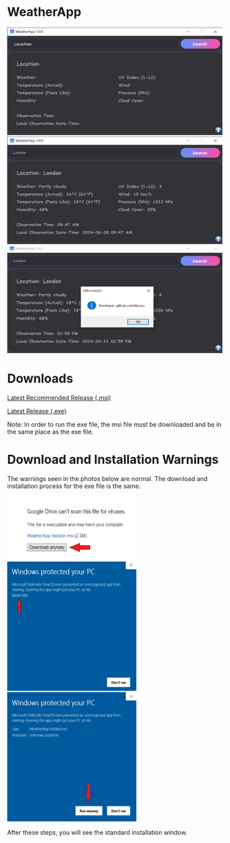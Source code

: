 # WeatherApp

<img width="500" height="250" src="WeatherApp/Images/image_1.png">
<img width="500" height="250" src="WeatherApp/Images/image_2.png">
<img width="500" height="250" src="WeatherApp/Images/image_3.png">

# Downloads

[Latest Recommended Release (.msi)](https://drive.google.com/uc?id=1JlY_ULa6YQahpvY022B9vQDzW3zHQml4)

[Latest Release (.exe)](https://drive.google.com/uc?id=1JVoE79gJ1nAof3rv_ujF3QN9gl1JokXl)

Note: In order to run the exe file, the msi file must be downloaded and be in the same place as the exe file.

# Download and Installation Warnings

The warnings seen in the photos below are normal. The download and installation process for the exe file is the same.

<img width="300" height="150" src="WeatherApp/Images/image_4.png">
<img width="300" height="300" src="WeatherApp/Images/image_5.png">
<img width="300" height="300" src="WeatherApp/Images/image_6.png">

After these steps, you will see the standard installation window.